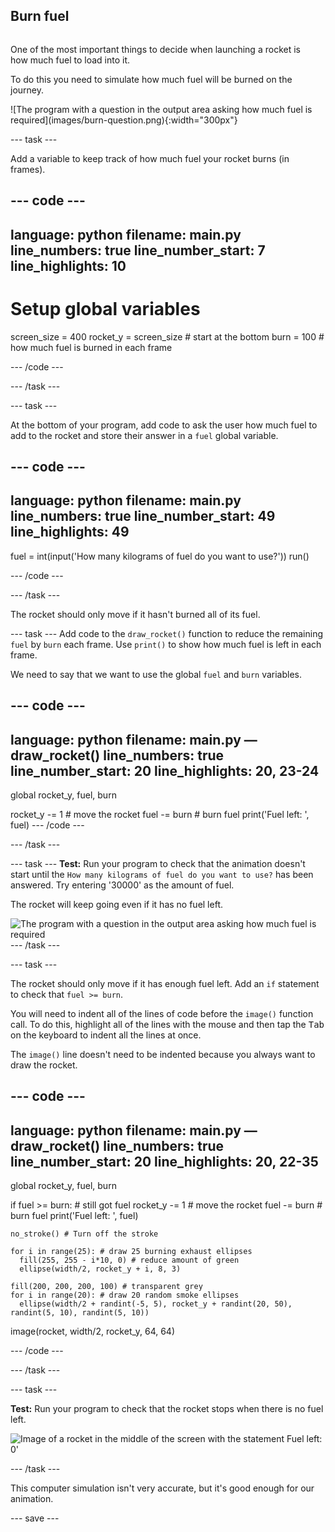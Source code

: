 ## Burn fuel

<div style="display: flex; flex-wrap: wrap">
<div style="flex-basis: 200px; flex-grow: 1; margin-right: 15px;">

One of the most important things to decide when launching a rocket is how much fuel to load into it. 

To do this you need to simulate how much fuel will be burned on the journey.
</div>
![The program with a question in the output area asking how much fuel is required](images/burn-question.png){:width="300px"}
</div>

--- task ---

Add a variable to keep track of how much fuel your rocket burns (in frames).

--- code ---
---
language: python
filename: main.py
line_numbers: true
line_number_start: 7 
line_highlights: 10
---
# Setup global variables 
screen_size = 400
rocket_y = screen_size # start at the bottom
burn = 100 # how much fuel is burned in each frame

--- /code ---

--- /task ---


--- task ---

At the bottom of your program, add code to ask the user how much fuel to add to the rocket and store their answer in a `fuel` global variable. 

--- code ---
---
language: python
filename: main.py 
line_numbers: true
line_number_start: 49
line_highlights: 49
---
fuel = int(input('How many kilograms of fuel do you want to use?'))
run()
  
--- /code ---

--- /task ---

The rocket should only move if it hasn't burned all of its fuel.

--- task ---
Add code to the `draw_rocket()` function to reduce the remaining `fuel` by `burn` each frame. Use `print()` to show how much fuel is left in each frame.

We need to say that we want to use the global `fuel` and `burn` variables.

--- code ---
---
language: python
filename: main.py — draw_rocket()
line_numbers: true
line_number_start: 20 
line_highlights: 20, 23-24
---
  global rocket_y, fuel, burn
  
  rocket_y -= 1 # move the rocket
  fuel -= burn # burn fuel
  print('Fuel left: ', fuel)
--- /code ---

--- /task ---

--- task ---
**Test:** Run your program to check that the animation doesn't start until the `How many kilograms of fuel do you want to use?` has been answered. Try entering '30000' as the amount of fuel.

The rocket will keep going even if it has no fuel left. 

![The program with a question in the output area asking how much fuel is required](images/burn-question.png)
--- /task ---

--- task ---

The rocket should only move if it has enough fuel left. Add an `if` statement to check that `fuel >= burn`.

You will need to indent all of the lines of code before the `image()` function call. To do this, highlight all of the lines with the mouse and then tap the <kbd>Tab</kbd> on the keyboard to indent all the lines at once.

The `image()` line doesn't need to be indented because you always want to draw the rocket.

--- code ---
---
language: python
filename: main.py — draw_rocket()
line_numbers: true
line_number_start: 20 
line_highlights: 20, 22-35
---
  global rocket_y, fuel, burn

  if fuel >= burn: # still got fuel
    rocket_y -= 1 # move the rocket
    fuel -= burn # burn fuel
    print('Fuel left: ', fuel)
    
    no_stroke() # Turn off the stroke
    
    for i in range(25): # draw 25 burning exhaust ellipses
      fill(255, 255 - i*10, 0) # reduce amount of green
      ellipse(width/2, rocket_y + i, 8, 3) 
    
    fill(200, 200, 200, 100) # transparent grey
    for i in range(20): # draw 20 random smoke ellipses
      ellipse(width/2 + randint(-5, 5), rocket_y + randint(20, 50), randint(5, 10), randint(5, 10))

  image(rocket, width/2, rocket_y, 64, 64)

--- /code ---

--- /task ---

--- task ---

**Test:** Run your program to check that the rocket stops when there is no fuel left. 

![Image of a rocket in the middle of the screen with the statement Fuel left: 0'](images/burn-empty.png)

--- /task ---

This computer simulation isn't very accurate, but it's good enough for our animation. 

--- save ---


